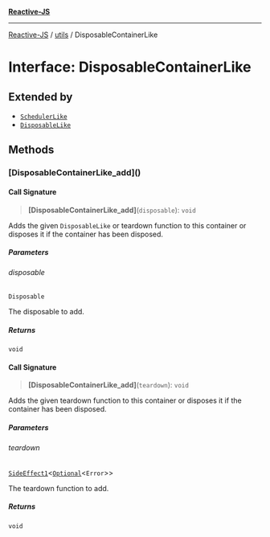 [**Reactive-JS**](../../README.md)

***

[Reactive-JS](../../README.md) / [utils](../README.md) / DisposableContainerLike

# Interface: DisposableContainerLike

## Extended by

- [`SchedulerLike`](../../concurrent/interfaces/SchedulerLike.md)
- [`DisposableLike`](DisposableLike.md)

## Methods

### \[DisposableContainerLike\_add\]()

#### Call Signature

> **\[DisposableContainerLike\_add\]**(`disposable`): `void`

Adds the given `DisposableLike` or teardown function to this container or disposes it if the container has been disposed.

##### Parameters

###### disposable

`Disposable`

The disposable to add.

##### Returns

`void`

#### Call Signature

> **\[DisposableContainerLike\_add\]**(`teardown`): `void`

Adds the given teardown function to this container or disposes it if the container has been disposed.

##### Parameters

###### teardown

[`SideEffect1`](../../functions/type-aliases/SideEffect1.md)\<[`Optional`](../../functions/type-aliases/Optional.md)\<`Error`\>\>

The teardown function to add.

##### Returns

`void`
